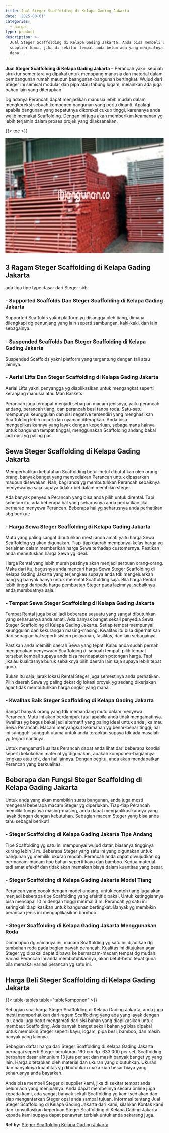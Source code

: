 ```yaml
---
title: Jual Steger Scaffolding di Kelapa Gading Jakarta
date: '2025-08-01'
categories:
  - harga
type: product
description: >-
  Jual Steger Scaffolding di Kelapa Gading Jakarta. Anda bisa membeli Steger di
  supplier kami, jika di sekitar tempat anda belum ada yang menjualnya. Anda
  dapa...
---
```


**Jual Steger Scaffolding di Kelapa Gading Jakarta** – Perancah yakni sebuah struktur sementara yg dipakai untuk menopang manusia dan material dalam pembangunan rumah maupun baangunan-bangunan bertingkat. Wujud dari Steger ini semisal modular dan pipa atau tabung logam, melainkan ada juga bahan lain yang diterapkan.

Dg adanya Perancah dapat menjadikan manusia lebih mudah dalam mengkoreksi sebuah komponen bangunan yang perlu diganti. Apalagi apabila bangunan yang sepatutnya dikoreksi cukup tinggi, karenanya anda wajib memakai Scaffolding. Dengan ini juga akan memberikan keamanan yg lebih terjamin dalam proses projek yang dilaksanakan.

{{< toc >}}

![Jual Steger Scaffolding di Kelapa Gading Jakarta](/images/sewa-scaffolding-steger-02.png)

## 3 Ragam Steger Scaffolding di Kelapa Gading Jakarta

ada tiga tipe type dasar dari Steger sbb:

### \- Supported Scaffolds Dan Steger Scaffolding di Kelapa Gading Jakarta

Supported Scaffolds yakni platform yg disangga oleh tiang, dimana dilengkapi dg penunjang yang lain seperti sambungan, kaki-kaki, dan lain sebagainya.

### \- Suspended Scaffolds Dan Steger Scaffolding di Kelapa Gading Jakarta

Suspended Scaffolds yakni platform yang tergantung dengan tali atau lainnya.

### \- Aerial Lifts Dan Steger Scaffolding di Kelapa Gading Jakarta

Aerial Lifts yakni penyangga yg diaplikasikan untuk mengangkat seperti keranjang manusia atau Man Baskets

Perancah juga terdapat menjadi sebagian macam jenisnya, yaitu perancah andang, perancah tiang, dan perancah besi tanpa roda. Satu-satu mempunyai keunggulan dan sisi negative tersendiri yang menghasilkan Scaffolding lebih cocok dan nyaman diterapkan. Anda bisa mengaplikasikannya yang layak dengan keperluan, sebagaimana halnya untuk bangunan tempat tinggal, menggunakan Scaffolding andang bakal jadi opsi yg paling pas.

## Sewa Steger Scaffolding di Kelapa Gading Jakarta

Memperhatikan kebutuhan Scaffolding betul-betul dibutuhkan oleh orang-orang, banyak banget yang menyediakan Perancah untuk dipasarkan maupun disewakan. Nah, bagi anda yg membutuhkan Perancah sebaiknya menyewanya saja supaya tidak ribet dalam membikin steger.

Ada banyak penyedia Perancah yang bisa anda pilih untuk dirental. Tapi sebelum itu, ada beberapa hal yang seharusnya anda perhatikan jika berharap menyewa Perancah. Beberapa hal yg seharusnya anda perhatikan sbg berikut:

### \- Harga Sewa Steger Scaffolding di Kelapa Gading Jakarta

Mutu yang paling sangat dibutuhkan mesti anda amati yaitu harga Sewa Scaffolding yg akan digunakan. Tiap-tiap daerah mempunyai kelas harga yg berlainan dalam memberikan harga Sewa terhadap customernya. Pastikan anda memutuskan harga Sewa yg ideal.

Harga Rental yang lebih murah pastinya akan menjadi serbuan orang-orang. Maka dari itu, bagusnya anda mencari harga Sewa Steger Scaffolding di Kelapa Gading Jakarta yang terjangkau supaya anda tdk mengeluarkan uang yg banyak hanya untuk merental Scaffolding saja. Bila harga Rental lebih tinggi daripada harga pembuatan Steger pada lazimnya, sebaiknya anda membuatnya saja.

### \- Tempat Sewa Steger Scaffolding di Kelapa Gading Jakarta

Tempat Rental juga bakal jadi beberapa sesuatu yang sangat dibutuhkan yang seharusnya anda amati. Ada banyak banget sekali penyedia Sewa Steger Scaffolding di Kelapa Gading Jakarta. Setiap tempat mempunyai keunggulan dan kekurangan masing-masing. Kwalitas itu bisa diperhatikan dari sebagian hal seperti sistem pelayanan, fasilitas, dan lain sebagainya.

Pastikan anda memilih daerah Sewa yang tepat. Kalau anda sudah pernah mengerjakan penyewaan Scaffolding di sebuah tempat, pilih tempat tersebut kembali supaya anda bisa mendapatkan potongan harga. Tapi jikalau kualitasnya buruk sebaiknya pilih daerah lain saja supaya lebih tepat guna.

Bukan itu saja, jarak lokasi Rental Steger juga semestinya anda perhatikan. Pilih daerah Sewa yg paling dekat dg lokasi proyek yg sedang dikerjakan agar tidak membutuhkan harga ongkir yang mahal.

### \- Kwalitas Baik Steger Scaffolding di Kelapa Gading Jakarta

Sangat banyak orang yang tdk memandang mutu dalam menyewa Perancah. Mutu ini akan berdampak fatal apabila anda tidak mengamatinya. Kwalitas yg bagus bakal jadi alternatif yang paling ideal untuk anda jika mau Sewa Perancah. Macam menyangkut keamanan yg benar-benar tinggi, hal ini sungguh-sungguh utama untuk anda terapkan supaya tdk ada masalah yg terjadi nantinya.

Untuk mengamati kualitas Perancah dapat anda lihat dari beberapa kondisi seperti kekokohan material yg digunakan, apakah komponen-bagiannya lengkap atau tdk, dan hal lainnya. Dengan begitu, anda akan mendapatkan Perancah yang berkualitas.

## Beberapa dan Fungsi Steger Scaffolding di Kelapa Gading Jakarta

Untuk anda yang akan membikin suatu bangunan, anda juga mesti mengenal beberapa macam Steger yg diperlukan. Tiap-tiap Perancah memiliki fungsinya masing-masing, anda dapat mengaplikasikannya yang layak dengan dengan kebutuhan. Sebagian macam Steger yang bisa anda tahu sebagai berikut!

### \- Steger Scaffolding di Kelapa Gading Jakarta Tipe Andang

Tipe Scaffolding yg satu ini mempunyai wujud datar, biasanya tingginya kurang lebih 3 m. Beberapa Steger yang satu ini yang digunakan untuk bangunan yg memiliki ukuran rendah. Perancah anda dapat diwujudkan dg bermacam-macam tipe bahan seperti kayu dan bamboo. Kedua material tadi amat efektif dan tidak akan memakan biaya dalam kuantitas yang besar.

### \- Steger Scaffolding di Kelapa Gading Jakarta Model Tiang

Perancah yang cocok dengan model andang, untuk contoh tiang juga akan menjadi beberapa tipe Scaffolding yang efektif dipakai. Untuk ketinggiannya bisa mencapai 10 m dengan tinggi minimal 3 m. Perancah yg satu ini seringkali diaplikasikan untuk bangunan bertingkat. Banyak yg membikin perancah jenis ini mengaplikasikan bamboo.

### \- Steger Scaffolding di Kelapa Gading Jakarta Menggunakan Roda

Dimanapun dg namanya ini, macam Scaffolding yg satu ini dijadikan dg tambahan roda pada bagian bawah perancah. Kualitas ini ditujukan agar Steger yg dipakai dapat dibawa ke bermacam-macam tempat dg mudah. Variasi Perancah ini anda membutuhkannya, akan betul-betul tepat guna bila memakai variasi perancah yg satu ini.

## Harga Beli Steger Scaffolding di Kelapa Gading Jakarta

{{< table-tables table="tableKomponen" >}}

Sebagian soal harga Steger Scaffolding di Kelapa Gading Jakarta, anda juga mesti memperhatikan dari ragam Scaffolding yang ada yang layak dengan itu, anda juga patut mengamati dari sisi bahan yang diaplikasikan untuk membaut Scaffolding. Ada banyak banget sekali bahan yg bisa dipakai untuk membikin Steger seperti kayu, logam, pipa besi, bamboo, dan masih banyak yang lainnya.

Sebagian daftar harga dari Steger Scaffolding di Kelapa Gading Jakarta berbagai seperti Steger berukuran 190 cm Rp. 633.000 per set, Scaffolding berbahan dasar almunium 13 juta per set dan masih banyak banget yg yang lain. Harga ditetapkan oleh material dan ukuran yang dibutuhkan. Ukuran dan banyaknya kuantitas yg dibutuhkan maka kian besar biaya yang seharusnya anda bayarkan.

Anda bisa membeli Steger di supplier kami, jika di sekitar tempat anda belum ada yang menjualnya. Anda dapat membelinya secara online juga kepada kami, ada sangat banyak sekali Scaffolding yg kami sediakan dan siap mengantarkan Steger opsi anda sampai tujuan. informasi tentang Jual Steger Scaffolding di Kelapa Gading Jakarta dari kami, silahkan Kontak kami dan konsultasikan keperluan Steger Scaffolding di Kelapa Gading Jakarta kepada kami supaya dapat penawran terbiak untuk anda sekarang juga.

**Ref by:** [Steger Scaffolding Kelapa Gading Jakarta](https://id.wikipedia.org/wiki/Steger)
